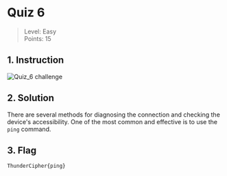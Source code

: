# Quiz 6

> Level: Easy<br>
> Points: 15 

## 1. Instruction

![Quiz_6 challenge](https://github.com/Keldy7/CTFs_Writeups/assets/93558050/605eed87-cb30-4db1-894e-2d346efe19c2)


## 2. Solution

There are several methods for diagnosing the connection and checking the device's accessibility. One of the most common and effective is to use the `ping` command.

## 3. Flag

```text
ThunderCipher{ping}
```
